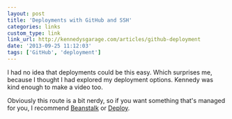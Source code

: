 ```yaml
---
layout: post
title: 'Deployments with GitHub and SSH'
categories: links
custom_type: link
link_url: http://kennedysgarage.com/articles/github-deployment
date: '2013-09-25 11:12:03'
tags: ['GitHub', 'deployment']
---
```

I had no idea that deployments could be this easy. Which surprises me, because I thought I had explored my deployment options. Kennedy was kind enough to make a video too.

Obviously this route is a bit nerdy, so if you want something that's managed for you, I recommend [Beanstalk](http://beanstalkapp.com/) or [Deploy](http://deployhq.com/).
